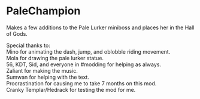 # PaleChampion
Makes a few additions to the Pale Lurker miniboss and places her in the Hall of Gods.
    
Special thanks to:  
Mino for animating the dash, jump, and oblobble riding movement.  
Mola for drawing the pale lurker statue.  
56, KDT, Sid, and everyone in #modding for helping as always.  
Zaliant for making the music.  
Sumwan for helping with the text.  
Procrastination for causing me to take 7 months on this mod.  
Cranky Templar/Hedrack for testing the mod for me.  
